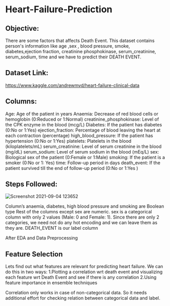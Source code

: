 # Heart-Failure-Prediction

## Objective: 
There are some factors that affects Death Event. This dataset contains person's information like age ,sex , blood pressure, smoke, diabetes,ejection fraction, creatinine phosphokinase, serum_creatinine, serum_sodium, time and we have to predict their DEATH EVENT.

## Dataset Link: 
https://www.kaggle.com/andrewmvd/heart-failure-clinical-data

## Columns: 

 Age: Age of the patient in years
Anaemia: Decrease of red blood cells or hemoglobin (0:Reduced or 1:Normal)
creatinine_phosphokinase: Level of the CPK enzyme in the blood (mcg/L)
Diabetes: If the patient has diabetes (0:No or 1:Yes)
ejection_fraction: Percentage of blood leaving the heart at each contraction (percentage)
high_blood_pressure: If the patient has hypertension (0:No or 1:Yes)
platelets: Platelets in the blood (kiloplatelets/mL)
serum_creatinine: Level of serum creatinine in the blood (mg/dL)
serum_sodium: Level of serum sodium in the blood (mEq/L)
sex: Biological sex of the patient (0:Female or 1:Male)
smoking: If the patient is a smoker (0:No or 1: Yes)
time: Follow-up period in days
death_event: If the patient survived till the end of follow-up period (0:No or 1:Yes )

## Steps Followed:

![Screenshot 2021-09-04 123652](https://user-images.githubusercontent.com/77155721/132086024-88bc0c93-6b77-481c-b465-aa19d5d200e3.png)

Column’s anaemia, diabetes, high blood pressure and smoking are Boolean type
Rest of the columns except sex are numeric.
sex is a categorical column with only 2 values (Male: 0 and Female: 1). Since there are only 2
categories, we need not do any hot encoding and we can leave them as they are.
DEATH_EVENT is our label column

After EDA and Data Preprocessing 

## Feature Selection
Lets find out what features are relevant for predicting heart failure.
We can do this in two ways:
1.Plotting a correlation wrt death event and visualizing each feature wrt Death Event and see if there
is any correlation
2.Using feature importance in ensemble techniques

Correlation only works in case of non-categorical data. So it needs additional effort for checking
relation between categorical data and label.




